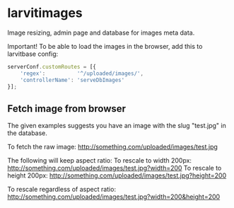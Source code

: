 # larvitimages

Image resizing, admin page and database for images meta data.

Important! To be able to load the images in the browser, add this to larvitbase config:

```javascript
serverConf.customRoutes = [{
	'regex':          '^/uploaded/images/',
	'controllerName': 'serveDbImages'
}];
```

## Fetch image from browser

The given examples suggests you have an image with the slug "test.jpg" in the database.

To fetch the raw image: http://something.com/uploaded/images/test.jpg

The following will keep aspect ratio:
To rescale to width 200px: http://something.com/uploaded/images/test.jpg?width=200
To rescale to height 200px: http://something.com/uploaded/images/test.jpg?height=200

To rescale regardless of aspect ratio: http://something.com/uploaded/images/test.jpg?width=200&height=200